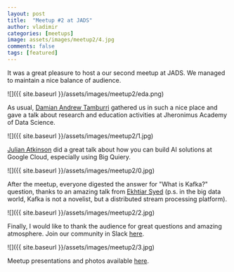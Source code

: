 ```yaml
---
layout: post
title:  "Meetup #2 at JADS"
author: vladimir
categories: [meetups]
image: assets/images/meetup2/4.jpg
comments: false
tags: [featured]
---
```


It was a great pleasure to host a our second meetup at JADS. We managed to maintain a nice balance of audience.

![]({{ site.baseurl }}/assets/images/meetup2/eda.png)

As usual, [Damian Andrew Tamburri]({{site.baseurl}}/author-damian-andrew-tamburri) gathered us in such a nice place and gave a talk about research and education activities at Jheronimus Academy of Data Science.

![]({{ site.baseurl }}/assets/images/meetup2/1.jpg)

[Julian Atkinson](https://www.linkedin.com/in/julian-atkinson-685907/) did a great talk about how you can build AI solutions at Google Cloud, especially using Big Quiery. 

![]({{ site.baseurl }}/assets/images/meetup2/0.jpg)

After the meetup, everyone digested the answer for "What is Kafka?" question, thanks to an amazing talk from [Ekhtiar Syed]({{site.baseurl}}/author-ekhtiar-syed) (p.s. in the big data world, Kafka is not a novelist, but a distributed stream processing platform). 

![]({{ site.baseurl }}/assets/images/meetup2/2.jpg)

Finally, I would like to thank the audience for great questions and amazing atmosphere. Join our community in Slack [here](https://docs.google.com/forms/d/e/1FAIpQLScD_fd2XyV0eYvRFT1g2b_ASPx_LfKxmafq3AT4n5LhMSNMgw/viewform).

![]({{ site.baseurl }}/assets/images/meetup2/3.jpg)

Meetup presentations and photos available [here](https://goo.gl/AwZv8R).
